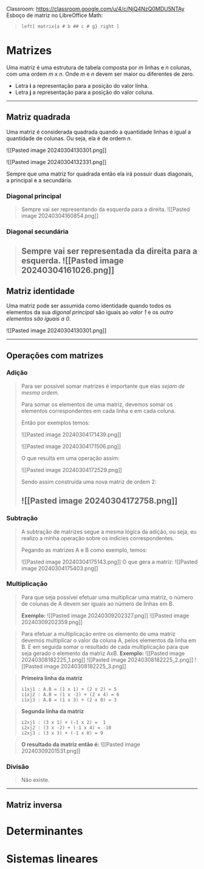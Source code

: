 Classroom: https://classroom.google.com/u/4/c/NjQ4NzQ0MDU5NTAy
Esboço de matriz no LibreOffice Math:
> ```
> left[ matrix{a # b ## c # g} right ]
> ```
# Matrizes

Uma matriz é uma estrutura de tabela composta por _m_ linhas e _n_ colunas, com uma ordem _m_ x _n_. Onde _m_ e _n_ devem ser maior ou diferentes de zero.

- Letra **i** a representação para a posição do valor linha.
- Letra **j** a representação para a posição do valor coluna.

--- 
## Matriz quadrada
Uma matriz é considerada quadrada quando a quantidade linhas é igual a quantidade de colunas. Ou seja, ela é de ordem _n_.

![[Pasted image 20240304130301.png]]

![[Pasted image 20240304132331.png]]

Sempre que uma matriz for quadrada então ela irá possuir duas diagonais, a principal e a secundária.

### Diagonal principal
> Sempre vai ser representando da esquerda para a direita.
> ![[Pasted image 20240304160854.png]]
### Diagonal secundária
> Sempre vai ser representada da direita para a esquerda.
> ![[Pasted image 20240304161026.png]]
> ---- 
## Matriz identidade
Uma matriz pode ser assumida como identidade quando todos os elementos da sua _digonal principal_ são iguais ao _valor 1_ e os _outro elementos são iguais a 0_.

![[Pasted image 20240304130301.png]]

----
## Operações com matrizes
### Adição
> Para ser possível somar matrizes é importante que elas _sejam de mesma ordem_.
>
> Para somar os elementos de uma matriz, devemos somar os elementos correspondentes em cada linha e em cada coluna.
>
> Então por exemplos temos:
>
> ![[Pasted image 20240304171439.png]]
>
> ![[Pasted image 20240304171506.png]]
>
> O que resulta em uma operação assim:
>
> ![[Pasted image 20240304172529.png]]
>
> Sendo assim construída uma nova matriz de ordem 2:
>
> ![[Pasted image 20240304172758.png]]
> --- 
### Subtração
> A subtração de matrizes segue a mesma lógica da adição, ou seja, eu realizo a minha operação sobre os indicies correspondentes.
> 
> Pegando as matrizes A e B como exemplo, temos:
> 
> ![[Pasted image 20240304175143.png]]
> O que gera a matriz:
> ![[Pasted image 20240304175403.png]]
### Multiplicação
> Para que seja possível efetuar uma multiplicar uma matriz, o número de colunas de A devem ser iguais ao número de linhas em B.
> 
> **Exemplo:**
> ![[Pasted image 20240309202327.png]]
> ![[Pasted image 20240309202359.png]]

> Para efetuar a multiplicação entre os elemento de uma matriz devemos multiplicar o valor da coluna A, pelos elementos da linha em B. E em seguida somar o resultado de cada multiplicação para que seja gerado o elemento da matriz AxB.
> **Exemplo:**
> ![[Pasted image 20240308182225_1.png]]
> ![[Pasted image 20240308182225_2.png]]
> ![[Pasted image 20240308182225_3.png]]

> **Primeira linha da matriz**
> ```
> i1xj1 : A.B = (1 x 1) + (2 x 2) = 5
> i1xj2 : A.B = (1 x -2) + (2 x 4) = 6
> i1xj3 : A.B = (1 x 3) + (2 x 0) = 3
> ```

> **Segunda linha da matriz**
> ```
> i2xj1 : (3 x 1) + (-1 x 2) =  1
> i2xj2 : (3 x -2) + (-1 x 4) = -10
> i2xj3 : (3 x 3) + (-1 x 0) = 9
> ```

 
> **O resultado da matriz então é:** 
> ![[Pasted image 20240309201531.png]]

### Divisão
> Não existe.
---
## Matriz inversa 
# Determinantes

# Sistemas lineares